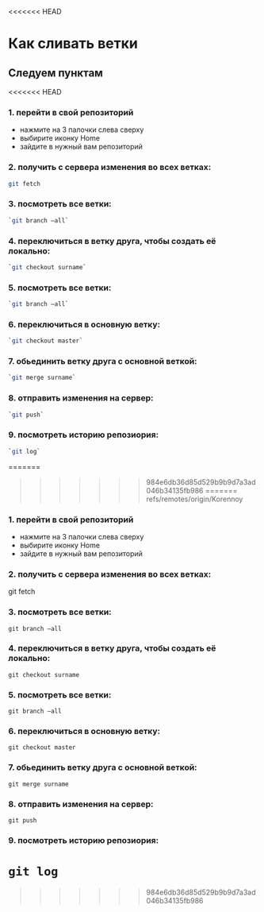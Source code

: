 <<<<<<< HEAD
# Как сливать ветки
## Следуем пунктам
<<<<<<< HEAD

### 1. перейти в свой репозиторий
- нажмите на 3 палочки слева сверху
- выбирите иконку Home
- зайдите в нужный вам репозиторий
### 2. получить с сервера изменения во всех ветках:
```Bash
git fetch
```
### 3. посмотреть все ветки:
```Bash
`git branch —all`
```
### 4. переключиться в ветку друга, чтобы создать её локально:
```Bash
`git checkout surname`
```
### 5. посмотреть все ветки:
```Bash
`git branch —all`
```
### 6. переключиться в основную ветку:
```Bash
`git checkout master`
```
### 7. обьединить ветку друга с основной веткой:
```Bash
`git merge surname`
```
### 8. отправить изменения на сервер:
```Bash
`git push`
```
### 9. посмотреть историю репозиория:
```Bash
`git log`
```
=======
>>>>>>> 984e6db36d85d529b9b9d7a3ad046b34135fb986
=======
>>>>>>> refs/remotes/origin/Korennoy

### 1. перейти в свой репозиторий
- нажмите на 3 палочки слева сверху
- выбирите иконку Home
- зайдите в нужный вам репозиторий
### 2. получить с сервера изменения во всех ветках:
git fetch
### 3. посмотреть все ветки:
`git branch —all`
### 4. переключиться в ветку друга, чтобы создать её локально:
`git checkout surname`
### 5. посмотреть все ветки:
`git branch —all`
### 6. переключиться в основную ветку:
`git checkout master`
### 7. обьединить ветку друга с основной веткой:
`git merge surname`
### 8. отправить изменения на сервер:
`git push`
### 9. посмотреть историю репозиория:
`git log`
=======
>>>>>>> 984e6db36d85d529b9b9d7a3ad046b34135fb986
